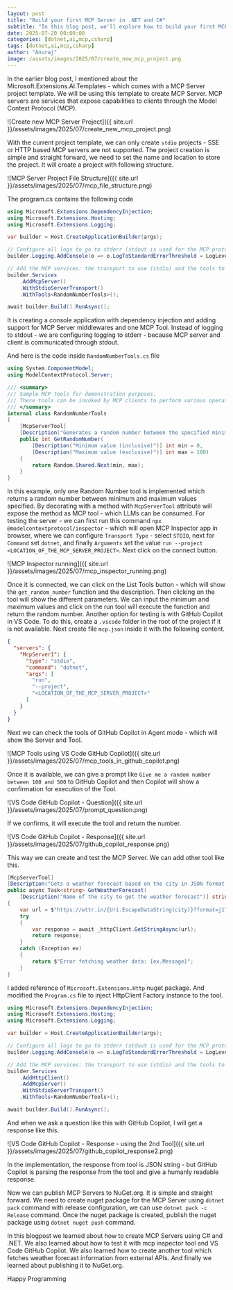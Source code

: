 ```yaml
---
layout: post
title: "Build your first MCP Server in .NET and C#"
subtitle: "In this blog post, we'll explore how to build your first MCP server in .NET and C#"
date: 2025-07-20 00:00:00
categories: [dotnet,ai,mcp,csharp]
tags: [dotnet,ai,mcp,csharp]
author: "Anuraj"
image: /assets/images/2025/07/create_new_mcp_project.png
---
```


In the earlier blog post, I mentioned about the Microsoft.Extensions.AI.Templates - which comes with a MCP Server project template. We will be using this template to create MCP Server. MCP servers are services that expose capabilities to clients through the Model Context Protocol (MCP).

![Create new MCP Server Project]({{ site.url }}/assets/images/2025/07/create_new_mcp_project.png)

With the current project template, we can only create `stdio` projects - SSE or HTTP based MCP servers are not supported. The project creation is simple and straight forward, we need to set the name and location to store the project. It will create a project with following structure.

![MCP Server Project File Structure]({{ site.url }}/assets/images/2025/07/mcp_file_structure.png)

The program.cs contains the following code

```csharp
using Microsoft.Extensions.DependencyInjection;
using Microsoft.Extensions.Hosting;
using Microsoft.Extensions.Logging;

var builder = Host.CreateApplicationBuilder(args);

// Configure all logs to go to stderr (stdout is used for the MCP protocol messages).
builder.Logging.AddConsole(o => o.LogToStandardErrorThreshold = LogLevel.Trace);

// Add the MCP services: the transport to use (stdio) and the tools to register.
builder.Services
    .AddMcpServer()
    .WithStdioServerTransport()
    .WithTools<RandomNumberTools>();

await builder.Build().RunAsync();
```

It is creating a console application with dependency injection and adding support for MCP Server middlewares and one MCP Tool. Instead of logging to stdout - we are configuring logging to stderr - because MCP server and client is communicated through stdout.

And here is the code inside `RandomNumberTools.cs` file

```csharp
using System.ComponentModel;
using ModelContextProtocol.Server;

/// <summary>
/// Sample MCP tools for demonstration purposes.
/// These tools can be invoked by MCP clients to perform various operations.
/// </summary>
internal class RandomNumberTools
{
    [McpServerTool]
    [Description("Generates a random number between the specified minimum and maximum values.")]
    public int GetRandomNumber(
        [Description("Minimum value (inclusive)")] int min = 0,
        [Description("Maximum value (exclusive)")] int max = 100)
    {
        return Random.Shared.Next(min, max);
    }
}
```

In this example, only one Random Number tool is implemented which returns a random number between minimum and maximum values specified. By decorating with a method with `McpServerTool` attribute will expose the method as MCP tool - which LLMs can be consumed. For testing the server - we can first run this command `npx @modelcontextprotocol/inspector` - which will open MCP Inspector app in browser, where we can configure `Transport Type` - select `STDIO`, next for `Command` set `dotnet`, and finally `Arguments` set the value `run --project <LOCATION_OF_THE_MCP_SERVER_PROJECT>`. Next click on the connect button.

![MCP Inspector running]({{ site.url }}/assets/images/2025/07/mcp_inspector_running.png)

Once it is connected, we can click on the List Tools button - which will show the `get_random_number` function and the description. Then clicking on the tool will show the different parameters. We can input the minimum and maximum values and click on the run tool will execute the function and return the random number. Another option for testing is with GitHub Copilot in VS Code. To do this, create a `.vscode` folder in the root of the project if it is not available. Next create file `mcp.json` inside it with the following content.

```json
{
  "servers": {
    "McpServer1": {
      "type": "stdio",
      "command": "dotnet",
      "args": [
        "run",
        "--project",
        "<LOCATION_OF_THE_MCP_SERVER_PROJECT>"
      ]
    }
  }
}
```
Next we can check the tools of GitHub Copilot in Agent mode - which will show the Server and Tool.

![MCP Tools using VS Code GitHub Copilot]({{ site.url }}/assets/images/2025/07/mcp_tools_in_github_copilot.png)

Once it is available, we can give a prompt like `Give me a random number between 100 and 500` to GitHub Copilot and then Copilot will show a confirmation for execution of the Tool. 

![VS Code GitHub Copilot - Question]({{ site.url }}/assets/images/2025/07/prompt_question.png)

If we confirms, it will execute the tool and return the number.

![VS Code GitHub Copilot - Response]({{ site.url }}/assets/images/2025/07/github_copilot_response.png)

This way we can create and test the MCP Server. We can add other tool like this.

```csharp
[McpServerTool]
[Description("Gets a weather forecast based on the city in JSON format.")]
public async Task<string> GetWeatherForecast(
    [Description("Name of the city to get the weather forecast")] string city)
{
    var url = $"https://wttr.in/{Uri.EscapeDataString(city)}?format=j1"; // Updated format for JSON response
    try
    {
        var response = await _httpClient.GetStringAsync(url);
        return response;
    }
    catch (Exception ex)
    {
        return $"Error fetching weather data: {ex.Message}";
    }
}
```

I added reference of `Microsoft.Extensions.Http` nuget package. And modified the `Program.cs` file to inject HttpClient Factory instance to the tool.

```csharp
using Microsoft.Extensions.DependencyInjection;
using Microsoft.Extensions.Hosting;
using Microsoft.Extensions.Logging;

var builder = Host.CreateApplicationBuilder(args);

// Configure all logs to go to stderr (stdout is used for the MCP protocol messages).
builder.Logging.AddConsole(o => o.LogToStandardErrorThreshold = LogLevel.Trace);

// Add the MCP services: the transport to use (stdio) and the tools to register.
builder.Services
    .AddHttpClient()
    .AddMcpServer()
    .WithStdioServerTransport()
    .WithTools<RandomNumberTools>();

await builder.Build().RunAsync();
```

And when we ask a question like this with GitHub Copilot, I will get a response like this.

![VS Code GitHub Copilot - Response - using the 2nd Tool]({{ site.url }}/assets/images/2025/07/github_copilot_response2.png)

In the implementation, the response from tool is JSON string - but GitHub Copilot is parsing the response from the tool and give a humanly readable response.

Now we can publish MCP Servers to NuGet.org. It is simple and straight forward. We need to create nuget package for the MCP Server using `dotnet pack` command with release configuration, we can use `dotnet pack -c Release` command. Once the nuget package is created, publish the nuget package using `dotnet nuget push` command.

In this blogpost we learned about how to create MCP Servers using C# and .NET. We also learned about how to test it with mcp inspector tool and VS Code GitHub Copilot. We also learned how to create another tool which fetches weather forecast information from external APIs. And finally we learned about publishing it to NuGet.org.

Happy Programming